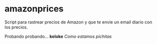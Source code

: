 # amazonprices
Script para rastrear precios de Amazon y que te envíe un email diario con los precios.

Probando probando...
**keloke**
*Como estamos pichitas*

